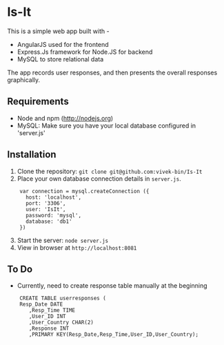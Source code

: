 # Is-It

This is a simple web app built with -
 - AngularJS used for the frontend
 - Express.Js framework for Node.JS for backend
 - MySQL to store relational data

The app records user responses, and then presents the overall responses graphically.


## Requirements

- Node and npm (http://nodejs.org)
- MySQL: Make sure you have your local database configured in 'server.js'


## Installation

1. Clone the repository: `git clone git@github.com:vivek-bin/Is-It`
2. Place your own database connection details in `server.js`.
```
    var connection = mysql.createConnection ({
      host: 'localhost',
      port: '3306',
      user: 'IsIt',
      password: 'mysql',
      database: 'db1'
    })
```
  
3. Start the server: `node server.js`
4. View in browser at `http://localhost:8081`


## To Do

 - Currently, need to create response table manually at the beginning
 ```
	 CREATE TABLE userresponses (
     Resp_Date DATE
		,Resp_Time TIME
		,User_ID INT
		,User_Country CHAR(2)
		,Response INT
		,PRIMARY KEY(Resp_Date,Resp_Time,User_ID,User_Country);
```

